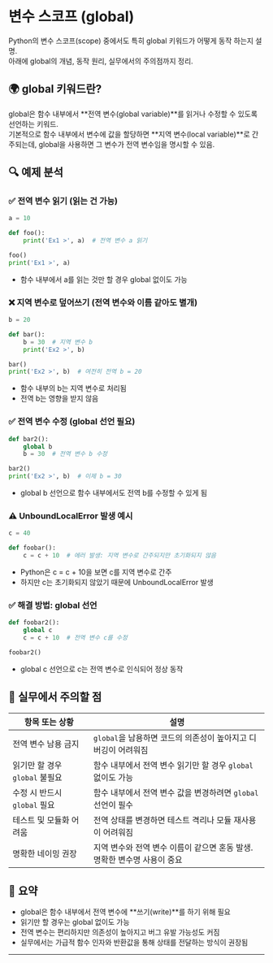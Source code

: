 # 변수 스코프 (global)
Python의 변수 스코프(scope) 중에서도 특히 global 키워드가 어떻게 동작 하는지 설명.  
아래에 global의 개념, 동작 원리, 실무에서의 주의점까지 정리.

## 🌍 global 키워드란?
global은 함수 내부에서 **전역 변수(global variable)**를 읽거나 수정할 수 있도록 선언하는 키워드.  
기본적으로 함수 내부에서 변수에 값을 할당하면 **지역 변수(local variable)**로 간주되는데, global을 사용하면 그 변수가 전역 변수임을 명시할 수 있음.

## 🔍 예제 분석
### ✅ 전역 변수 읽기 (읽는 건 가능)
```python
a = 10

def foo():
    print('Ex1 >', a)  # 전역 변수 a 읽기

foo()
print('Ex1 >', a)
```

- 함수 내부에서 a를 읽는 것만 할 경우 global 없이도 가능

### ❌ 지역 변수로 덮어쓰기 (전역 변수와 이름 같아도 별개)
```python
b = 20

def bar():
    b = 30  # 지역 변수 b
    print('Ex2 >', b)

bar()
print('Ex2 >', b)  # 여전히 전역 b = 20
```

- 함수 내부의 b는 지역 변수로 처리됨
- 전역 b는 영향을 받지 않음

### ✅ 전역 변수 수정 (global 선언 필요)
```python
def bar2():
    global b
    b = 30  # 전역 변수 b 수정

bar2()
print('Ex2 >', b)  # 이제 b = 30
```

- global b 선언으로 함수 내부에서도 전역 b를 수정할 수 있게 됨

### ⚠️ UnboundLocalError 발생 예시
```python
c = 40

def foobar():
    c = c + 10  # 에러 발생: 지역 변수로 간주되지만 초기화되지 않음
```

- Python은 c = c + 10을 보면 c를 지역 변수로 간주
- 하지만 c는 초기화되지 않았기 때문에 UnboundLocalError 발생

### ✅ 해결 방법: global 선언
```python
def foobar2():
    global c
    c = c + 10  # 전역 변수 c를 수정

foobar2()
```

- global c 선언으로 c는 전역 변수로 인식되어 정상 동작

## 🧠 실무에서 주의할 점

| 항목 또는 상황             | 설명                                                                 |
|----------------------------|----------------------------------------------------------------------|
| 전역 변수 남용 금지         | `global`을 남용하면 코드의 의존성이 높아지고 디버깅이 어려워짐             |
| 읽기만 할 경우 `global` 불필요 | 함수 내부에서 전역 변수 읽기만 할 경우 `global` 없이도 가능                 |
| 수정 시 반드시 `global` 필요 | 함수 내부에서 전역 변수 값을 변경하려면 `global` 선언이 필수                 |
| 테스트 및 모듈화 어려움     | 전역 상태를 변경하면 테스트 격리나 모듈 재사용이 어려워짐                   |
| 명확한 네이밍 권장          | 지역 변수와 전역 변수 이름이 같으면 혼동 발생. 명확한 변수명 사용이 중요       |


## 📌 요약
- global은 함수 내부에서 전역 변수에 **쓰기(write)**를 하기 위해 필요
- 읽기만 할 경우는 global 없이도 가능
- 전역 변수는 편리하지만 의존성이 높아지고 버그 유발 가능성도 커짐
- 실무에서는 가급적 함수 인자와 반환값을 통해 상태를 전달하는 방식이 권장됨

---
